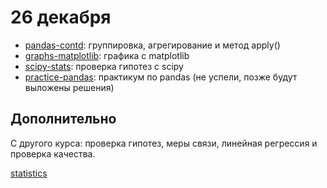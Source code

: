# 26 декабря

* [pandas-contd](https://nbviewer.jupyter.org/github/allatambov/py-dat18/blob/master/26-12/pandas-contd.ipynb): группировка, агрегирование и метод apply()
* [graphs-matplotlib](https://nbviewer.jupyter.org/github/allatambov/py-dat18/blob/master/26-12/graphs-matplotlib.ipynb): графика с matplotlib
* [scipy-stats](): проверка гипотез с scipy
* [practice-pandas](https://nbviewer.jupyter.org/github/allatambov/py-dat18/blob/master/26-12/practice-pandas.ipynb): практикум по pandas (не успели, позже будут выложены решения)

## Дополнительно

С другого курса: проверка гипотез, меры связи, линейная регрессия и проверка качества.

[statistics](https://github.com/allatambov/CognTech/tree/master/statistics)
